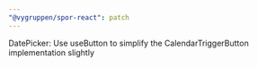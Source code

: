 ```yaml
---
"@vygruppen/spor-react": patch
---
```


DatePicker: Use useButton to simplify the CalendarTriggerButton implementation slightly
